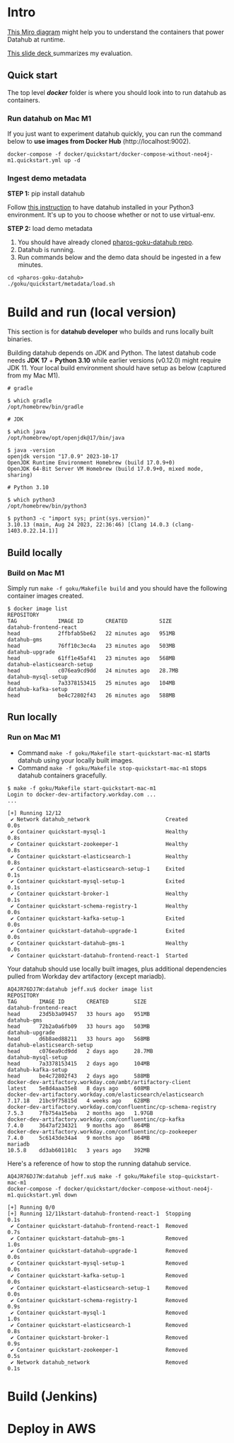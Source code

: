 # Intro

[This Miro diagram](https://miro.com/app/board/uXjVNqY-J2I=/?share_link_id=729782654545) might help you to understand the containers that power Datahub at runtime.

[This slide deck ](https://docs.google.com/presentation/d/1opGrGqG4-QyYtaupxcnatpoGQ3wmVz9s62hbpg3q_o0/edit?usp=sharing) summarizes my evaluation.

## Quick start

The top level ***docker*** folder is where you should look into to run datahub as containers.

### Run datahub on Mac M1

If you just want to experiment datahub quickly, you can run the command below to **use images from Docker Hub** (http://localhost:9002).

```
docker-compose -f docker/quickstart/docker-compose-without-neo4j-m1.quickstart.yml up -d
```

### Ingest demo metadata

**STEP 1:** pip install datahub

Follow [this instruction](https://datahubproject.io/docs/cli/#installation) to have datahub installed in your Python3 environment. It's up to you to choose whether or not to use virtual-env.

**STEP 2:** load demo metadata

1. You should have already cloned [pharos-goku-datahub repo](https://ghe.megaleo.com/dpoe/pharos-goku-datahub).
2. Datahub is running.
3. Run commands below and the demo data should be ingested in a few minutes.

```
cd <pharos-goku-datahub>
./goku/quickstart/metadata/load.sh
```

# Build and run (local version)

This section is for **datahub developer** who builds and runs locally built binaries.

Building datahub depends on JDK and Python. The latest datahub code needs **JDK 17** + **Python 3.10** while earlier versions (v0.12.0) might require JDK 11. Your local build environment should have setup as below (captured from my Mac M1).

```
# gradle

$ which gradle
/opt/homebrew/bin/gradle

# JDK

$ which java
/opt/homebrew/opt/openjdk@17/bin/java

$ java -version
openjdk version "17.0.9" 2023-10-17
OpenJDK Runtime Environment Homebrew (build 17.0.9+0)
OpenJDK 64-Bit Server VM Homebrew (build 17.0.9+0, mixed mode, sharing)

# Python 3.10

$ which python3
/opt/homebrew/bin/python3

$ python3 -c "import sys; print(sys.version)"
3.10.13 (main, Aug 24 2023, 22:36:46) [Clang 14.0.3 (clang-1403.0.22.14.1)]

```
## Build locally

### Build on Mac M1

Simply run ```make -f goku/Makefile build``` and you should have the following container images created.

```
$ docker image list
REPOSITORY                                                                              TAG             IMAGE ID       CREATED          SIZE
datahub-frontend-react                                                                  head            2ffbfab5be62   22 minutes ago   951MB
datahub-gms                                                                             head            76ff10c3ec4a   23 minutes ago   503MB
datahub-upgrade                                                                         head            61ff1e45af41   23 minutes ago   568MB
datahub-elasticsearch-setup                                                             head            c076ea9cd9dd   24 minutes ago   28.7MB
datahub-mysql-setup                                                                     head            7a3378153415   25 minutes ago   104MB
datahub-kafka-setup                                                                     head            be4c72802f43   26 minutes ago   588MB
```

## Run locally

### Run on Mac M1

- Command ```make -f goku/Makefile start-quickstart-mac-m1``` starts datahub using your locally built images.
- Command ```make -f goku/Makefile stop-quickstart-mac-m1``` stops datahub containers gracefully.

```
$ make -f goku/Makefile start-quickstart-mac-m1
Login to docker-dev-artifactory.workday.com ...
...

[+] Running 12/12
 ✔ Network datahub_network                        Created                                                                                                                                                              0.0s 
 ✔ Container quickstart-mysql-1                   Healthy                                                                                                                                                              0.8s 
 ✔ Container quickstart-zookeeper-1               Healthy                                                                                                                                                              0.8s 
 ✔ Container quickstart-elasticsearch-1           Healthy                                                                                                                                                              0.8s 
 ✔ Container quickstart-elasticsearch-setup-1     Exited                                                                                                                                                               0.1s 
 ✔ Container quickstart-mysql-setup-1             Exited                                                                                                                                                               0.1s 
 ✔ Container quickstart-broker-1                  Healthy                                                                                                                                                              0.1s 
 ✔ Container quickstart-schema-registry-1         Healthy                                                                                                                                                              0.0s 
 ✔ Container quickstart-kafka-setup-1             Exited                                                                                                                                                               0.0s 
 ✔ Container quickstart-datahub-upgrade-1         Exited                                                                                                                                                               0.0s 
 ✔ Container quickstart-datahub-gms-1             Healthy                                                                                                                                                              0.0s 
 ✔ Container quickstart-datahub-frontend-react-1  Started                              
 ```

Your datahub should use locally built images, plus additional dependencies pulled from Workday dev artifactory (except mariadb). 

```
AQ4JR76DJ7W:datahub jeff.xu$ docker image list 
REPOSITORY                                                           TAG       IMAGE ID       CREATED        SIZE
datahub-frontend-react                                               head      23d5b3a09457   33 hours ago   951MB
datahub-gms                                                          head      72b2a0a6fb09   33 hours ago   503MB
datahub-upgrade                                                      head      d6b8aed88211   33 hours ago   568MB
datahub-elasticsearch-setup                                          head      c076ea9cd9dd   2 days ago     28.7MB
datahub-mysql-setup                                                  head      7a3378153415   2 days ago     104MB
datahub-kafka-setup                                                  head      be4c72802f43   2 days ago     588MB
docker-dev-artifactory.workday.com/ambt/artifactory-client           latest    5e8d4aaa35e8   8 days ago     608MB
docker-dev-artifactory.workday.com/elasticsearch/elasticsearch       7.17.18   21bc9f75815d   4 weeks ago    628MB
docker-dev-artifactory.workday.com/confluentinc/cp-schema-registry   7.5.3     7fb754a15eba   2 months ago   1.97GB
docker-dev-artifactory.workday.com/confluentinc/cp-kafka             7.4.0     3647af234321   9 months ago   864MB
docker-dev-artifactory.workday.com/confluentinc/cp-zookeeper         7.4.0     5c6143de34a4   9 months ago   864MB
mariadb                                                              10.5.8    dd3ab601101c   3 years ago    392MB
```

Here's a reference of how to stop the running datahub service.

```
AQ4JR76DJ7W:datahub jeff.xu$ make -f goku/Makefile stop-quickstart-mac-m1
docker-compose -f docker/quickstart/docker-compose-without-neo4j-m1.quickstart.yml down

[+] Running 0/0
[+] Running 12/11kstart-datahub-frontend-react-1  Stopping                                                                                                                                                             0.1s 
 ✔ Container quickstart-datahub-frontend-react-1  Removed                                                                                                                                                              0.7s 
 ✔ Container quickstart-datahub-gms-1             Removed                                                                                                                                                              1.0s 
 ✔ Container quickstart-datahub-upgrade-1         Removed                                                                                                                                                              0.0s 
 ✔ Container quickstart-mysql-setup-1             Removed                                                                                                                                                              0.0s 
 ✔ Container quickstart-kafka-setup-1             Removed                                                                                                                                                              0.0s 
 ✔ Container quickstart-elasticsearch-setup-1     Removed                                                                                                                                                              0.0s 
 ✔ Container quickstart-schema-registry-1         Removed                                                                                                                                                              0.9s 
 ✔ Container quickstart-mysql-1                   Removed                                                                                                                                                              1.0s 
 ✔ Container quickstart-elasticsearch-1           Removed                                                                                                                                                              0.8s 
 ✔ Container quickstart-broker-1                  Removed                                                                                                                                                              0.9s 
 ✔ Container quickstart-zookeeper-1               Removed                                                                                                                                                              0.5s 
 ✔ Network datahub_network                        Removed                                                                                                                                                              0.1s 
```

# Build (Jenkins)

# Deploy in AWS

